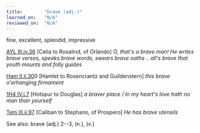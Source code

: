 ```yaml
---
title:        "brave (adj.)"
learned_on:   "N/A"
reviewed_on:  "N/A"
---
```


fine, excellent, splendid, impressive

[AYL III.iv.36](https://www.shakespeareswords.com/Public/Play.aspx?Act=3&Scene=4&WorkId=26#206833) \[Celia to Rosalind, of Orlando\] *O, that's a brave man! He writes brave verses, speaks brave words, swears brave oaths .. all's brave that youth mounts and folly guides*

[Ham II.ii.30](https://www.shakespeareswords.com/Public/Play.aspx?Act=2&Scene=2&WorkId=2#116250)0 \[Hamlet to Rosencrantz and Guildenstern\] *this brave o'erhanging firmament*

[1H4 IV.i.7](https://www.shakespeareswords.com/Public/Play.aspx?Act=4&Scene=1&WorkId=33#235201) \[Hotspur to Douglas\] *a braver place / In my heart's love hath no man than yourself*

[Tem III.ii.97](https://www.shakespeareswords.com/Public/Play.aspx?Act=3&Scene=2&WorkId=12#158098) \[Caliban to Stephano, of Prospero\] *He has brave utensils*

See also: brave (adj.) 2--3, (n.), (v.)

